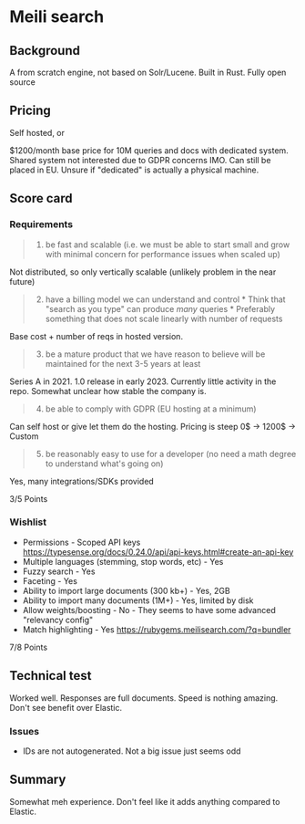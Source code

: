 # Meili search

## Background

A from scratch engine, not based on Solr/Lucene.
Built in Rust. Fully open source

## Pricing

Self hosted, or

$1200/month base price for 10M queries and docs with dedicated system.
Shared system not interested due to GDPR concerns IMO. Can still be placed in EU.
Unsure if "dedicated" is actually a physical machine.


## Score card
### Requirements
> 1. be fast and scalable (i.e. we must be able to start small and grow with minimal concern for performance issues when scaled up)

Not distributed, so only vertically scalable (unlikely problem in the near future)

> 2. have a billing model we can understand and control
	* Think that "search as you type" can produce *many* queries
	* Preferably something that does not scale linearly with number of requests

Base cost + number of reqs in hosted version.

> 3. be a mature product that we have reason to believe will be maintained for the next 3-5 years at least

Series A in 2021. 1.0 release in early 2023. Currently little activity in the repo.
Somewhat unclear how stable the company is.

> 4. be able to comply with GDPR (EU hosting at a minimum)

Can self host or give let them do the hosting. 
Pricing is steep 0$ -> 1200$ -> Custom

> 5. be reasonably easy to use for a developer (no need a math degree to understand what's going on)

Yes, many integrations/SDKs provided

3/5 Points

### Wishlist

* Permissions - Scoped API keys https://typesense.org/docs/0.24.0/api/api-keys.html#create-an-api-key
* Multiple languages (stemming, stop words, etc) - Yes
* Fuzzy search - Yes 
* Faceting - Yes
* Ability to import large documents (300 kb+) - Yes, 2GB
* Ability to import many documents (1M+) - Yes, limited by disk
* Allow weights/boosting - No - They seems to have some advanced "relevancy config"
* Match highlighting - Yes https://rubygems.meilisearch.com/?q=bundler

7/8 Points

## Technical test

Worked well. Responses are full documents.
Speed is nothing amazing. Don't see benefit over Elastic.

### Issues

* IDs are not autogenerated. Not a big issue just seems odd


## Summary

Somewhat meh experience. Don't feel like it adds anything compared to Elastic.
